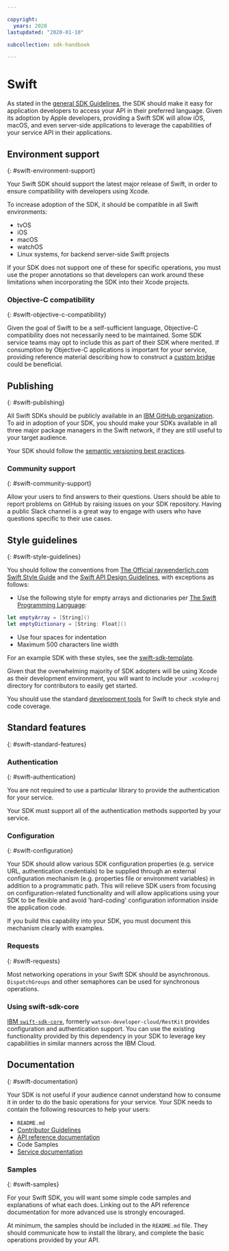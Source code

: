 ```yaml
---

copyright:
  years: 2020
lastupdated: "2020-01-10"

subcollection: sdk-handbook

---
```


# Swift

As stated in the [general SDK Guidelines](/docs/sdk-handbook?topic=sdk-handbook-intro), the SDK should make it easy for application developers to access your API in their preferred language. Given its adoption by Apple developers, providing a Swift SDK will allow iOS, macOS, and even server-side applications to leverage the capabilities of your service API in their applications.

## Environment support
{: #swift-environment-support}

Your Swift SDK should support the latest major release of Swift, in order to ensure compatibility with developers using Xcode.

To increase adoption of the SDK, it should be compatible in all Swift environments:
* tvOS
* iOS
* macOS
* watchOS
* Linux systems, for backend server-side Swift projects

If your SDK does not support one of these for specific operations, you must use the proper annotations so that developers can work around these limitations when incorporating the SDK into their Xcode projects.

### Objective-C compatibility
{: #swift-objective-c-compatibility}

Given the goal of Swift to be a self-sufficient language, Objective-C compatibility does not necessarily need to be maintained.  Some SDK service teams may opt to include this as part of their SDK where merited. If consumption by Objective-C applications is important for your service, providing reference material describing how to construct a [custom bridge](https://watson-developer-cloud.github.io/swift-sdk/docs/objective-c) could be beneficial.

## Publishing
{: #swift-publishing}

All Swift SDKs should be publicly available in an [IBM GitHub organization](https://test.cloud.ibm.com/docs/sdk-handbook?topic=sdk-handbook-distribution#open-source). To aid in adoption of your SDK, you should make your SDKs available in all three major package managers in the Swift network, if they are still useful to your target audience.

Your SDK should follow the [semantic versioning best practices](https://test.cloud.ibm.com/docs/sdk-handbook?topic=sdk-handbook-distribution#semantic-versioning).

### Community support
{: #swift-community-support}

Allow your users to find answers to their questions.  Users should be able to report problems on GitHub by raising issues on your SDK repository.  Having a public Slack channel is a great way to engage with users who have questions specific to their use cases.

## Style guidelines
{: #swift-style-guidelines}

You should follow the conventions from [The Official raywenderlich.com Swift Style Guide](https://github.com/raywenderlich/swift-style-guide) and the [Swift API Design Guidelines](https://swift.org/documentation/api-design-guidelines/), with exceptions as follows:

* Use the following style for empty arrays and dictionaries per [The Swift Programming Language](https://docs.swift.org/swift-book/GuidedTour/GuidedTour.html#//apple_ref/doc/uid/TP40014097-CH2-ID461l):
```swift
let emptyArray = [String]()
let emptyDictionary = [String: Float]()
```
* Use four spaces for indentation
* Maximum 500 characters line width

For an example SDK with these styles, see the [swift-sdk-template](https://github.ibm.com/CloudEngineering/swift-sdk-template).

Given that the overwhelming majority of SDK adopters will be using Xcode as their development environment, you will want to include your `.xcodeproj` directory for contributors to easily get started.

You should use the standard [development tools](/docs/sdk-handbook?topic=sdk-handbook-developer-tools) for Swift to check style and code coverage.


## Standard features
{: #swift-standard-features}

### Authentication
{: #swift-authentication}

You are not required to use a particular library to provide the authentication for your service.

Your SDK must support all of the authentication methods supported by your service.

### Configuration
{: #swift-configuration}

Your SDK should allow various SDK configuration properties (e.g. service URL, authentication credentials) to be supplied through an external configuration mechanism (e.g. properties file or environment variables) in addition to a programmatic path. This will relieve SDK users from focusing on configuration-related functionality and will allow applications using your SDK to be flexible and avoid 'hard-coding' configuration information inside the application code.

If you build this capability into your SDK, you must document this mechanism clearly with examples.

### Requests
{: #swift-requests}

Most networking operations in your Swift SDK should be asynchronous.  `DispatchGroups` and other semaphores can be used for synchronous operations.

### Using swift-sdk-core

[IBM `swift-sdk-core`](https://github.com/IBM/swift-sdk-core), formerly `watson-developer-cloud/RestKit` provides configuration and authentication support. You can use the existing functionality provided by this dependency in your SDK to leverage key capabilities in similar manners across the IBM Cloud.

## Documentation
{: #swift-documentation}

Your SDK is not useful if your audience cannot understand how to consume it in order to do the basic operations for your service. Your SDK needs to contain the following resources to help your users:

* `README.md`
* [Contributor Guidelines](/docs/sdk-handbook?topic=sdk-handbook-coding-style#documented-in-contributing)
* [API reference documentation](/docs/sdk-handbook?topic=sdk-handbook-documentation#interface-documentation)
* Code Samples
* [Service documentation](/docs/sdk-handbook?topic=sdk-handbook-documentation)

### Samples
{: #swift-samples}

For your Swift SDK, you will want some simple code samples and explanations of what each does.  Linking out to the API reference documentation for more advanced use is strongly encouraged.

At minimum, the samples should be included in the `README.md` file. They should communicate how to install the library, and complete the basic operations provided by your API.
